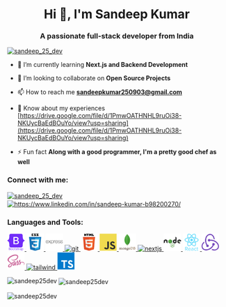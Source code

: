 <h1 align="center">Hi 👋, I'm Sandeep Kumar</h1>
<h3 align="center">A passionate full-stack developer from India</h3>

<p align="left"> <a href="https://twitter.com/sandeep_25_dev" target="blank"><img src="https://img.shields.io/twitter/follow/sandeep_25_dev?logo=twitter&style=for-the-badge" alt="sandeep_25_dev" /></a> </p>

- 🌱 I’m currently learning **Next.js and Backend Development**

- 👯 I’m looking to collaborate on **Open Source Projects**

- 📫 How to reach me **sandeepkumar250903@gmail.com**

- 📄 Know about my experiences [https://drive.google.com/file/d/1PmwOATHNHL9ruOi38-NKUycBaEdBOuYo/view?usp=sharing](https://drive.google.com/file/d/1PmwOATHNHL9ruOi38-NKUycBaEdBOuYo/view?usp=sharing)

- ⚡ Fun fact **Along with a good programmer, I'm a pretty good chef as well**

<h3 align="left">Connect with me:</h3>
<p align="left">
<a href="https://twitter.com/sandeep_25_dev" target="blank"><img align="center" src="https://raw.githubusercontent.com/rahuldkjain/github-profile-readme-generator/master/src/images/icons/Social/twitter.svg" alt="sandeep_25_dev" height="30" width="40" /></a>
<a href="https://www.linkedin.com/in/sandeep-kumar-b98200270/" target="blank"><img align="center" src="https://raw.githubusercontent.com/rahuldkjain/github-profile-readme-generator/master/src/images/icons/Social/linked-in-alt.svg" alt="https://www.linkedin.com/in/sandeep-kumar-b98200270/" height="30" width="40" /></a>
</p>

<h3 align="left">Languages and Tools:</h3>
<p align="left"> <a href="https://getbootstrap.com" target="_blank" rel="noreferrer"> <img src="https://raw.githubusercontent.com/devicons/devicon/master/icons/bootstrap/bootstrap-plain-wordmark.svg" alt="bootstrap" width="40" height="40"/> </a> <a href="https://www.w3schools.com/css/" target="_blank" rel="noreferrer"> <img src="https://raw.githubusercontent.com/devicons/devicon/master/icons/css3/css3-original-wordmark.svg" alt="css3" width="40" height="40"/> </a> <a href="https://expressjs.com" target="_blank" rel="noreferrer"> <img src="https://raw.githubusercontent.com/devicons/devicon/master/icons/express/express-original-wordmark.svg" alt="express" width="40" height="40"/> </a> <a href="https://git-scm.com/" target="_blank" rel="noreferrer"> <img src="https://www.vectorlogo.zone/logos/git-scm/git-scm-icon.svg" alt="git" width="40" height="40"/> </a> <a href="https://www.w3.org/html/" target="_blank" rel="noreferrer"> <img src="https://raw.githubusercontent.com/devicons/devicon/master/icons/html5/html5-original-wordmark.svg" alt="html5" width="40" height="40"/> </a> <a href="https://developer.mozilla.org/en-US/docs/Web/JavaScript" target="_blank" rel="noreferrer"> <img src="https://raw.githubusercontent.com/devicons/devicon/master/icons/javascript/javascript-original.svg" alt="javascript" width="40" height="40"/> </a> <a href="https://www.mongodb.com/" target="_blank" rel="noreferrer"> <img src="https://raw.githubusercontent.com/devicons/devicon/master/icons/mongodb/mongodb-original-wordmark.svg" alt="mongodb" width="40" height="40"/> </a> <a href="https://nextjs.org/" target="_blank" rel="noreferrer"> <img src="https://cdn.worldvectorlogo.com/logos/nextjs-2.svg" alt="nextjs" width="40" height="40"/> </a> <a href="https://nodejs.org" target="_blank" rel="noreferrer"> <img src="https://raw.githubusercontent.com/devicons/devicon/master/icons/nodejs/nodejs-original-wordmark.svg" alt="nodejs" width="40" height="40"/> </a> <a href="https://reactjs.org/" target="_blank" rel="noreferrer"> <img src="https://raw.githubusercontent.com/devicons/devicon/master/icons/react/react-original-wordmark.svg" alt="react" width="40" height="40"/> </a> <a href="https://redux.js.org" target="_blank" rel="noreferrer"> <img src="https://raw.githubusercontent.com/devicons/devicon/master/icons/redux/redux-original.svg" alt="redux" width="40" height="40"/> </a> <a href="https://sass-lang.com" target="_blank" rel="noreferrer"> <img src="https://raw.githubusercontent.com/devicons/devicon/master/icons/sass/sass-original.svg" alt="sass" width="40" height="40"/> </a> <a href="https://tailwindcss.com/" target="_blank" rel="noreferrer"> <img src="https://www.vectorlogo.zone/logos/tailwindcss/tailwindcss-icon.svg" alt="tailwind" width="40" height="40"/> </a> <a href="https://www.typescriptlang.org/" target="_blank" rel="noreferrer"> <img src="https://raw.githubusercontent.com/devicons/devicon/master/icons/typescript/typescript-original.svg" alt="typescript" width="40" height="40"/> </a> </p>

<p><img align="left" src="https://github-readme-stats.vercel.app/api/top-langs?username=sandeep25dev&show_icons=true&locale=en&layout=compact" alt="sandeep25dev" /></p>

<p>&nbsp;<img align="center" src="https://github-readme-stats.vercel.app/api?username=sandeep25dev&show_icons=true&locale=en" alt="sandeep25dev" /></p>

<p><img align="center" src="https://github-readme-streak-stats.herokuapp.com/?user=sandeep25dev&" alt="sandeep25dev" /></p>
